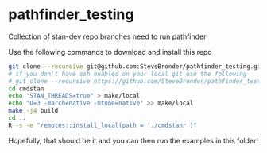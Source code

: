 # pathfinder_testing

Collection of stan-dev repo branches need to run pathfinder

Use the following commands to download and install this repo

```bash 
git clone --recursive git@github.com:SteveBronder/pathfinder_testing.git
# if you don't have ssh enabled on your local git use the following 
# git clone --recursive https://github.com/SteveBronder/pathfinder_testing.git 
cd cmdstan 
echo "STAN_THREADS=true" > make/local 
echo "O=3 -march=native -mtune=native" >> make/local 
make -j4 build
cd .. 
R -s -e "remotes::install_local(path = './cmdstanr')"
```

Hopefully, that should be it and you can then run the examples in this folder!
